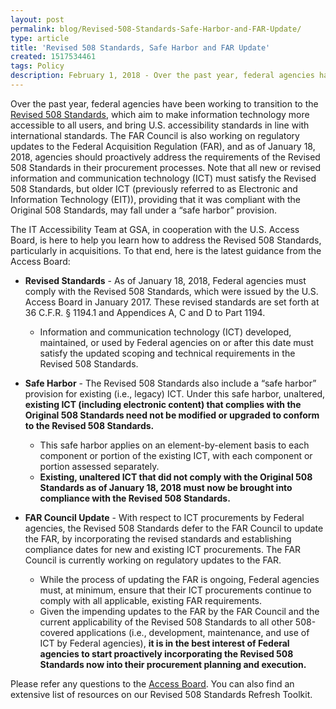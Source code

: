 ```yaml
---
layout: post
permalink: blog/Revised-508-Standards-Safe-Harbor-and-FAR-Update/
type: article
title: 'Revised 508 Standards, Safe Harbor and FAR Update'
created: 1517534461
tags: Policy
description: February 1, 2018 - Over the past year, federal agencies have been working to transition to the Revised 508 Standards, and the FAR Council is working on regulatory updates to the Federal Acquisition Regulation (FAR).
---
```


Over the past year, federal agencies have been working to transition to the [Revised 508 Standards][1], which aim to make information technology more accessible to all users, and bring U.S. accessibility standards in line with international standards. The FAR Council is also working on regulatory updates to the Federal Acquisition Regulation (FAR), and as of January 18, 2018, agencies should proactively address the requirements of the Revised 508 Standards in their procurement processes. Note that all new or revised information and communication technology (ICT) must satisfy the Revised 508 Standards, but older ICT (previously referred to as Electronic and Information Technology (EIT)), providing that it was compliant with the Original 508 Standards, may fall under a “safe harbor” provision.

The IT Accessibility Team at GSA, in cooperation with the U.S. Access Board, is here to help you learn how to address the Revised 508 Standards, particularly in acquisitions. To that end, here is the latest guidance from the Access Board:

  * **Revised Standards** - As of January 18, 2018, Federal agencies must comply with the Revised 508 Standards, which were issued by the U.S. Access Board in January 2017. These revised standards are set forth at 36 C.F.R. § 1194.1 and Appendices A, C and D to Part 1194. 
      * Information and communication technology (ICT) developed, maintained, or used by Federal agencies on or after this date must satisfy the updated scoping and technical requirements in the Revised 508 Standards.

  * **Safe Harbor** - The Revised 508 Standards also include a “safe harbor” provision for existing (i.e., legacy) ICT. Under this safe harbor, unaltered, **existing ICT (including electronic content) that complies with the Original 508 Standards need not be modified or upgraded to conform to the Revised 508 Standards.** 
      * This safe harbor applies on an element-by-element basis to each component or portion of the existing ICT, with each component or portion assessed separately.
      * **Existing, unaltered ICT that did not comply with the Original 508 Standards as of January 18, 2018 must now be brought into compliance with the Revised 508 Standards.**

  * **FAR Council Update** - With respect to ICT procurements by Federal agencies, the Revised 508 Standards defer to the FAR Council to update the FAR, by incorporating the revised standards and establishing compliance dates for new and existing ICT procurements. The FAR Council is currently working on regulatory updates to the FAR. 
      * While the process of updating the FAR is ongoing, Federal agencies must, at minimum, ensure that their ICT procurements continue to comply with all applicable, existing FAR requirements.
      * Given the impending updates to the FAR by the FAR Council and the current applicability of the Revised 508 Standards to all other 508-covered applications (i.e., development, maintenance, and use of ICT by Federal agencies), **it is in the best interest of Federal agencies to start proactively incorporating the Revised 508 Standards now into their procurement planning and execution.** 

Please refer any questions to the [Access Board][2]. You can also find an extensive list of resources on our Revised 508 Standards Refresh Toolkit.

 [1]: https://www.access-board.gov/guidelines-and-standards/communications-and-it/about-the-ict-refresh/final-rule
 [2]: https://www.access-board.gov/contact-us